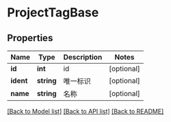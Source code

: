 # ProjectTagBase

## Properties

Name | Type | Description | Notes
------------ | ------------- | ------------- | -------------
**id** | **int** | id | [optional] 
**ident** | **string** | 唯一标识 | [optional] 
**name** | **string** | 名称 | [optional] 

[[Back to Model list]](../../README.md#documentation-for-models) [[Back to API list]](../../README.md#documentation-for-api-endpoints) [[Back to README]](../../README.md)


